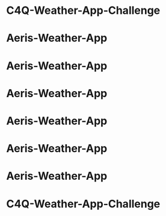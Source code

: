 # C4Q-Weather-App-Challenge
# Aeris-Weather-App
# Aeris-Weather-App
# Aeris-Weather-App
# Aeris-Weather-App
# Aeris-Weather-App
# Aeris-Weather-App
# C4Q-Weather-App-Challenge
